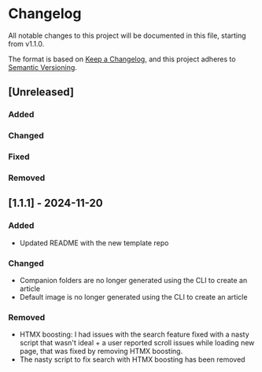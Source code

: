 # Changelog

All notable changes to this project will be documented in this file, starting from v1.1.0.

The format is based on [Keep a Changelog](https://keepachangelog.com/en/1.1.0/),
and this project adheres to [Semantic Versioning](https://semver.org/spec/v2.0.0.html).

## [Unreleased]

### Added

### Changed

### Fixed

### Removed

## [1.1.1] - 2024-11-20

### Added

- Updated README with the new template repo

### Changed

- Companion folders are no longer generated using the CLI to create an article
- Default image is no longer generated using the CLI to create an article

### Removed

- HTMX boosting: I had issues with the search feature fixed with a nasty script that wasn't ideal + a user reported scroll issues while loading new page, that was fixed by removing HTMX boosting.
- The nasty script to fix search with HTMX boosting has been removed
